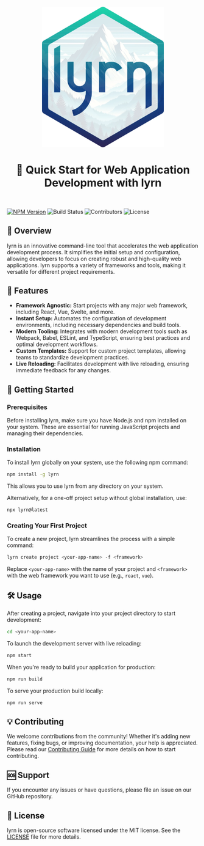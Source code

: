 <p align="center">
  <img src="https://raw.githubusercontent.com/lacodda/lyrn/main/lyrn.webp" width="320" alt="lyrn">
</p>
<h1 align="center">🚀 Quick Start for Web Application Development with lyrn</h1>
<br>

[![NPM Version][npm-image]][npm-url] ![Build Status][build-image] ![Contributors][contributors-image] ![License][license-url]

## 📌 Overview

lyrn is an innovative command-line tool that accelerates the web application development process. It simplifies the initial setup and configuration, allowing developers to focus on creating robust and high-quality web applications. lyrn supports a variety of frameworks and tools, making it versatile for different project requirements.

## 🌟 Features

- **Framework Agnostic:** Start projects with any major web framework, including React, Vue, Svelte, and more.
- **Instant Setup:** Automates the configuration of development environments, including necessary dependencies and build tools.
- **Modern Tooling:** Integrates with modern development tools such as Webpack, Babel, ESLint, and TypeScript, ensuring best practices and optimal development workflows.
- **Custom Templates:** Support for custom project templates, allowing teams to standardize development practices.
- **Live Reloading:** Facilitates development with live reloading, ensuring immediate feedback for any changes.

## 🚀 Getting Started

### Prerequisites

Before installing lyrn, make sure you have Node.js and npm installed on your system. These are essential for running JavaScript projects and managing their dependencies.

### Installation

To install lyrn globally on your system, use the following npm command:

```bash
npm install -g lyrn
```

This allows you to use lyrn from any directory on your system.

Alternatively, for a one-off project setup without global installation, use:

```bash
npx lyrn@latest
```

### Creating Your First Project

To create a new project, lyrn streamlines the process with a simple command:

```bash
lyrn create project <your-app-name> -f <framework>
```

Replace `<your-app-name>` with the name of your project and `<framework>` with the web framework you want to use (e.g., `react`, `vue`).

## 🛠 Usage

After creating a project, navigate into your project directory to start development:

```bash
cd <your-app-name>
```

To launch the development server with live reloading:

```bash
npm start
```

When you're ready to build your application for production:

```bash
npm run build
```

To serve your production build locally:

```bash
npm run serve
```

## 💡 Contributing

We welcome contributions from the community! Whether it's adding new features, fixing bugs, or improving documentation, your help is appreciated. Please read our [Contributing Guide](CONTRIBUTING.md) for more details on how to start contributing.

## 🆘 Support

If you encounter any issues or have questions, please file an issue on our GitHub repository.

## 📜 License

lyrn is open-source software licensed under the MIT license. See the [LICENSE](LICENSE) file for more details.

[build-image]: https://img.shields.io/travis/com/lacodda/lyrn/main.svg?style=flat-square
[build-url]: https://travis-ci.com/lacodda/lyrn
[contributors-image]: https://img.shields.io/github/contributors/lacodda/lyrn.svg?style=flat-square
[contributors-url]: https://github.com/lacodda/lyrn/graphs/contributors
[license-image]: https://img.shields.io/github/license/lacodda/lyrn.svg?style=flat-square
[license-url]: https://github.com/lacodda/lyrn/blob/main/LICENSE
[npm-image]: https://img.shields.io/npm/v/lyrn.svg?style=flat-square
[npm-url]: https://npmjs.org/package/lyrn
